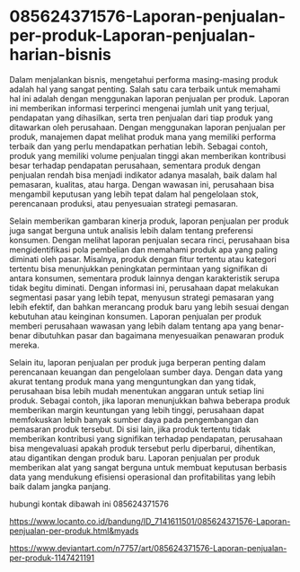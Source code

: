 # 085624371576-Laporan-penjualan-per-produk-Laporan-penjualan-harian-bisnis

Dalam menjalankan bisnis, mengetahui performa masing-masing produk adalah hal yang sangat penting. Salah satu cara terbaik untuk memahami hal ini adalah dengan menggunakan laporan penjualan per produk. Laporan ini memberikan informasi terperinci mengenai jumlah unit yang terjual, pendapatan yang dihasilkan, serta tren penjualan dari tiap produk yang ditawarkan oleh perusahaan. Dengan menggunakan laporan penjualan per produk, manajemen dapat melihat produk mana yang memiliki performa terbaik dan yang perlu mendapatkan perhatian lebih. Sebagai contoh, produk yang memiliki volume penjualan tinggi akan memberikan kontribusi besar terhadap pendapatan perusahaan, sementara produk dengan penjualan rendah bisa menjadi indikator adanya masalah, baik dalam hal pemasaran, kualitas, atau harga. Dengan wawasan ini, perusahaan bisa mengambil keputusan yang lebih tepat dalam hal pengelolaan stok, perencanaan produksi, atau penyesuaian strategi pemasaran.

Selain memberikan gambaran kinerja produk, laporan penjualan per produk juga sangat berguna untuk analisis lebih dalam tentang preferensi konsumen. Dengan melihat laporan penjualan secara rinci, perusahaan bisa mengidentifikasi pola pembelian dan memahami produk apa yang paling diminati oleh pasar. Misalnya, produk dengan fitur tertentu atau kategori tertentu bisa menunjukkan peningkatan permintaan yang signifikan di antara konsumen, sementara produk lainnya dengan karakteristik serupa tidak begitu diminati. Dengan informasi ini, perusahaan dapat melakukan segmentasi pasar yang lebih tepat, menyusun strategi pemasaran yang lebih efektif, dan bahkan merancang produk baru yang lebih sesuai dengan kebutuhan atau keinginan konsumen. Laporan penjualan per produk memberi perusahaan wawasan yang lebih dalam tentang apa yang benar-benar dibutuhkan pasar dan bagaimana menyesuaikan penawaran produk mereka.

Selain itu, laporan penjualan per produk juga berperan penting dalam perencanaan keuangan dan pengelolaan sumber daya. Dengan data yang akurat tentang produk mana yang menguntungkan dan yang tidak, perusahaan bisa lebih mudah menentukan anggaran untuk setiap lini produk. Sebagai contoh, jika laporan menunjukkan bahwa beberapa produk memberikan margin keuntungan yang lebih tinggi, perusahaan dapat memfokuskan lebih banyak sumber daya pada pengembangan dan pemasaran produk tersebut. Di sisi lain, jika produk tertentu tidak memberikan kontribusi yang signifikan terhadap pendapatan, perusahaan bisa mengevaluasi apakah produk tersebut perlu diperbarui, dihentikan, atau digantikan dengan produk baru. Laporan penjualan per produk memberikan alat yang sangat berguna untuk membuat keputusan berbasis data yang mendukung efisiensi operasional dan profitabilitas yang lebih baik dalam jangka panjang.

hubungi kontak dibawah ini
085624371576

https://www.locanto.co.id/bandung/ID_7141611501/085624371576-Laporan-penjualan-per-produk.html&myads

https://www.deviantart.com/n7757/art/085624371576-Laporan-penjualan-per-produk-1147421191
